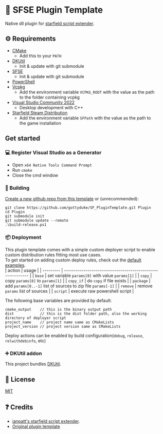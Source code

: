 # 📑 SFSE Plugin Template
Native dll plugin for [starfield script extender](https://github.com/ianpatt/sfse).

## ⚙ Requirements

- [CMake](https://cmake.org/)
  - Add this to your `PATH`
- [DKUtil](https://github.com/gottyduke/DKUtil)
  - Init & update with git submodule
- [SFSE](https://github.com/ianpatt/sfse)
  - Init & update with git submodule
- [PowerShell](https://github.com/PowerShell/PowerShell/releases/latest)
- [Vcpkg](https://github.com/microsoft/vcpkg)
  - Add the environment variable `VCPKG_ROOT` with the value as the path to the folder containing vcpkg
- [Visual Studio Community 2022](https://visualstudio.microsoft.com/)
  - Desktop development with C++
- [Starfield Steam Distribution](#-deployment)
  - Add the environment variable `SFPath` with the value as the path to the game installation
  
## Get started

### 💻 Register Visual Studio as a Generator

- Open `x64 Native Tools Command Prompt`
- Run `cmake`
- Close the cmd window

### 🔨 Building

[Create a new github repo from this template](https://github.com/new?template_name=SF_PluginTemplate&template_owner=gottyduke) or (unrecommended): 
```
git clone https://github.com/gottyduke/SF_PluginTemplate.git Plugin
cd Plugin
git submodule init
git submodule update --remote
.\build-release.ps1
```

### 📦 Deployment

This plugin template comes with a simple custom deployer script to enable custom distribution rules fitting most use cases.  
To get started on adding custom deploy rules, check out the [default examples](Plugin/dist/rules).  
| action    | usage                                                        |
| --------- | ------------------------------------------------------------ |
| `base`    | set variable `params[0]` with value `params[1]`              |
| `copy`    | copy `params[0]` to `params[1]`                              |
| `copy_if` | do `copy` if file exists                                     |
| `package` | add `params[0..-1]` list of sources to zip file `params[-1]` |
| `remove`  | remove `params` list of sources                              |
| `script`  | execute raw powershell script                                |


The following base variables are provided by default:
```
cmake_output    // this is the binary output path
dist            // this is the dist folder path, also the working directory of deployer script
project_name    // project name same as CMakeLists
project_version // project version same as CMakeLists
```

Deploy actions can be enabled by build configuration(`debug`, `release`, `relwithdebinfo`, etc)

### ➕ DKUtil addon

This project bundles [DKUtil](https://github.com/gottyduke/DKUtil).

## 📖 License

[MIT](LICENSE)

## ❓ Credits

- [ianpatt's starfield script extender](https://github.com/ianpatt/sfse).
- [Original plugin template](https://github.com/gottyduke/SF_PluginTemplate)